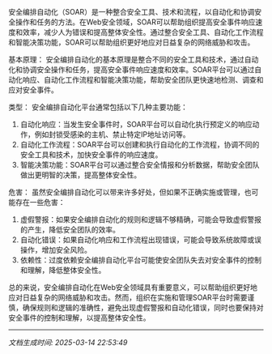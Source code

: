 安全编排自动化（SOAR）是一种整合安全工具、技术和流程，以自动化和协调安全操作和任务的方法。在Web安全领域，SOAR可以帮助组织提高安全事件响应速度和效率，减少人为错误和提高整体安全性。通过整合安全工具、自动化工作流程和智能决策功能，SOAR可以帮助组织更好地应对日益复杂的网络威胁和攻击。

基本原理：
安全编排自动化的基本原理是整合不同的安全工具和技术，通过自动化和协调安全操作和任务，提高安全事件响应速度和效率。SOAR平台可以通过自动化响应、自动化工作流程和智能决策功能，帮助安全团队更快速地检测、调查和应对安全事件。

类型：
安全编排自动化平台通常包括以下几种主要功能：
1. 自动化响应：当发生安全事件时，SOAR平台可以自动化执行预定义的响应动作，例如封锁受感染的主机、禁止特定IP地址访问等。
2. 自动化工作流程：SOAR平台可以创建和执行自动化的工作流程，协调不同的安全工具和技术，加快安全事件的响应速度。
3. 智能决策功能：SOAR平台可以通过整合安全情报和分析数据，帮助安全团队做出更明智的决策，提高整体安全性。

危害：
虽然安全编排自动化可以带来许多好处，但如果不正确实施或管理，也可能存在一些危害：
1. 虚假警报：如果安全编排自动化的规则和逻辑不够精确，可能会导致虚假警报的产生，降低安全团队的效率。
2. 自动化错误：如果自动化响应和工作流程出现错误，可能会导致系统故障或误操作，增加安全风险。
3. 依赖性：过度依赖安全编排自动化平台可能使安全团队失去对安全事件的控制和理解，降低整体安全性。

总的来说，安全编排自动化在Web安全领域具有重要意义，可以帮助组织更好地应对日益复杂的网络威胁和攻击。然而，组织在实施和管理SOAR平台时需要谨慎，确保规则和逻辑的准确性，避免出现虚假警报和自动化错误，同时也要保持对安全事件的控制和理解，以提高整体安全性。

---

*文档生成时间: 2025-03-14 22:53:49*


